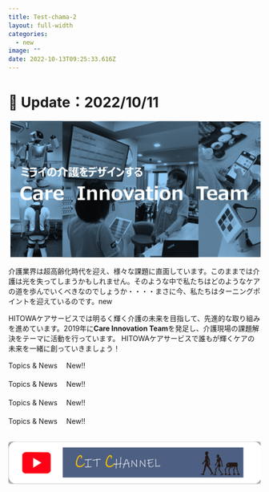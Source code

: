 ```yaml
---
title: Test-chama-2
layout: full-width
categories:
  - new
image: ""
date: 2022-10-13T09:25:33.616Z
---
```



<h1 class="black-600 text-right text-xs"> 🔄 Update：2022/10/11</h1>

![](/images/hi1.png)



介護業界は超高齢化時代を迎え、様々な課題に直面しています。このままでは介護は光を失ってしまうかもしれません。そのような中で私たちはどのようなケアの道を歩んでいくべきなのでしょうか・・・・まさに今、私たちはターニングポイントを迎えているのです。new

HITOWAケアサービスでは明るく輝く介護の未来を目指して、先進的な取り組みを進めています。2019年に**Care Innovation Team**を発足し、介護現場の課題解決をテーマに活動を行っています。 HITOWAケアサービスで誰もが輝くケアの未来を一緒に創っていきましょう！

<div class="bg-green-400 bg-opacity-50 p-2 w-full h-full"> <span class="text-black-600 text-left text-base text-xl font-bold">Topics & News</sapn> <span class="text-red-600 text-base font-bold">　New!!</span> </div><br>



<div class="bg-green-400 bg-opacity-50 p-2 w-full h-full"> <span class="text-black-600 text-left text-base text-xl font-bold">Topics & News</sapn> <span class="text-red-600 text-base font-bold">　New!!</span> </div><br>



<div class="bg-green-400 bg-opacity-50 p-2 w-full h-full"> <span class="text-black-600 text-left text-base text-xl font-bold">Topics & News</sapn> <span class="text-red-600 text-base font-bold">　New!!</span> </div><br>



<div class="bg-green-400 bg-opacity-50 p-2 w-full h-full"> <span class="text-black-600 text-left text-base text-xl font-bold">Topics & News</sapn> <span class="text-red-600 text-base font-bold">　New!!</span> </div><br>



![](/images/1589353709.png)